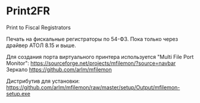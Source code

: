 # Print2FR
Print to Fiscal Registrators

Печать на фискальные регистраторы по 54-ФЗ.
Пока только через драйвер АТОЛ 8.15 и выше.

Для создания порта виртуального принтера используется "Multi File Port Monitor":
 https://sourceforge.net/projects/mfilemon/?source=navbar
Зеркало https://github.com/arlm/mfilemon

Дистрибутив для установки:
 https://github.com/arlm/mfilemon/raw/master/setup/Output/mfilemon-setup.exe


